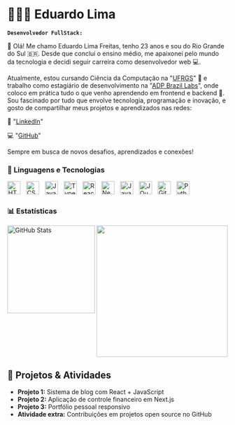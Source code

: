 # 👨🏾‍💻 Eduardo Lima

**`Desenvolvedor FullStack:`**

👋 Olá! Me chamo Eduardo Lima Freitas, tenho 23 anos e sou do Rio Grande do Sul 🇧🇷.
Desde que concluí o ensino médio, me apaixonei pelo mundo da tecnologia e decidi seguir carreira como desenvolvedor web 💻.

Atualmente, estou cursando Ciência da Computação na "[UFRGS](https://www.linkedin.com/school/ufrgs/posts/?feedView=all)" 🧠 e trabalho como estagiário de desenvolvimento na "[ADP Brazil Labs](https://www.linkedin.com/company/adpbrazillabs/posts/?feedView=all)", onde coloco em prática tudo o que venho aprendendo em frontend e backend 🚀.
 Sou fascinado por tudo que envolve tecnologia, programação e inovação, e gosto de compartilhar meus projetos e aprendizados nas redes:

🔗 "[LinkedIn](https://www.linkedin.com/in/eduardo-lima-ti/)"

💻 "[GitHub](https://github.com/eduardo-lima-freitas)"

Sempre em busca de novos desafios, aprendizados e conexões!


### 🤖 Linguagens e Tecnologias

<img 
    align="left" 
    alt="HTML"
    title="HTML" 
    width="30px" 
    style="padding-right: 10px;" 
    src="https://cdn.jsdelivr.net/gh/devicons/devicon@latest/icons/html5/html5-original.svg" 
/>
<img 
    align="left" 
    alt="CSS" 
    title="CSS"
    width="30px" 
    style="padding-right: 10px;" 
    src="https://cdn.jsdelivr.net/gh/devicons/devicon@latest/icons/css3/css3-original.svg" 
/>
<img 
    align="left" 
    alt="JavaScript" 
    title="JavaScript"
    width="30px" 
    style="padding-right: 10px;" 
    src="https://cdn.jsdelivr.net/gh/devicons/devicon@latest/icons/javascript/javascript-original.svg" 
/>
<img 
    align="left" 
    alt="TypeScript"
    title="TypeScript" 
    width="30px" 
    style="padding-right: 10px;" 
    src="https://cdn.jsdelivr.net/gh/devicons/devicon@latest/icons/typescript/typescript-original.svg" 
/>
<img 
    align="left" 
    alt="React"
    title="React" 
    width="30px" 
    style="padding-right: 10px;" 
    src="https://cdn.jsdelivr.net/gh/devicons/devicon@latest/icons/react/react-original.svg" 
/>
<img 
    align="left" 
    alt="Next.js" 
    title="Next.js"
    width="30px" 
    style="padding-right: 10px;" 
    src="https://cdn.jsdelivr.net/gh/devicons/devicon@latest/icons/nextjs/nextjs-original.svg" 
/>



    
<img 
    align="left" 
    alt="Java" 
    title="Java"
    width="30px" 
    style="padding-right: 10px;" 
    src="https://cdn.jsdelivr.net/gh/devicons/devicon@latest/icons/java/java-original.svg"  
/>
<img 
    align="left" 
    alt="JQuery" 
    title="JQuery"
    width="30px" 
    style="padding-right: 10px;" 
    src="https://cdn.jsdelivr.net/gh/devicons/devicon@latest/icons/jquery/jquery-original.svg" 
/>
<img 
    align="left" 
    alt="Git" 
    title="Git"
    width="30px" 
    style="padding-right: 10px;" 
    src="https://cdn.jsdelivr.net/gh/devicons/devicon@latest/icons/git/git-original.svg" 
/>
<img 
    align="left" 
    alt="Python" 
    title="Python"
    width="30px" 
    style="padding-right: 10px;" 
    src="https://cdn.jsdelivr.net/gh/devicons/devicon@latest/icons/python/python-original.svg" 
/>

<br/>
<br/>

### 📊 Estatísticas



<img 
      align="left" 
      alt="GitHub Stats" 
      height="200" 
      src="https://github-readme-stats.vercel.app/api/top-langs/?username=larissakich&theme=tokyonight&layout=compact&custom_title=Tecnologias&langs_count=9" 
  />

</p>

<div align="center">
<img src="https://github.com/user-attachments/assets/893c3d72-0457-49fe-97a9-a82f9b6d622c" width="300px" />
<br/>
</div>

<section>
    <h1>📁 Projetos & Atividades</h1>
    <ul>
      <li><strong>Projeto 1:</strong> Sistema de blog com React + JavaScript</li>
      <li><strong>Projeto 2:</strong> Aplicação de controle financeiro em Next.js</li>
      <li><strong>Projeto 3:</strong> Portfólio pessoal responsivo</li>
      <li><strong>Atividade extra:</strong> Contribuições em projetos open source no GitHub</li>
    </ul>
  </section>



  

  

